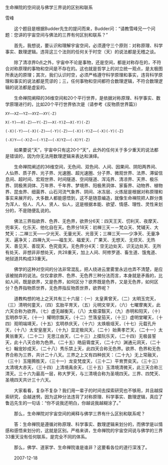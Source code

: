 生命禅院的空间说与佛学三界说的区别和联系

雪峰


　　这个题目是根据Budder先生的提问而来，Budder问：“请教雪峰兄一个问题：您讲的宇宙空间与佛法的三界有何区别和联系？”

　　首先，我想说，要认识和理解宇宙空间，必须遵守三个原则：对称原理、科学事实、数理逻辑。违背这三个法则的任何关于时空（天）的说法都是无稽之谈。

　　除了清凉界0点之外，宇宙中不论是事物，还是空间，都是对称存在的，不符合对称原理的事物和空间是不存在的。这也就是哲学上的对立统一观点，是太极图所表达的原理；其次，我们认识时空，必须严格遵守科学原理和事实，违背科学原理和事实的说法都是荒谬的；三，任何事物和空间都符合数理逻辑，不符合数理逻辑的说法都是虚妄的。

　　生命禅院阐释的36维空间和20个平行世界，是依据对称原理、科学事实、数学原理进行的，比如20个平行世界依次是（请参考《反物质世界篇》）

    XY——XZ——YZ——XYZ——XY(-Z)

    X(-Y)——X(-Z)——Y(-Z)——X(-Y)Z——X(-Y)(-Z)

    (-X)(-Y)——(-X)(-Z)——(-Y)(-Z)——(-X)(-Y)Z——(-X)(-Y)(-Z)

    (-X)Y——(-X)Z——(-Y)Z——(-X)YZ——(-X)Y(-Z)

　　如果要说“天”，宇宙中只有这20个“天”，此外的任何关于多少重天的说法都是错误的，因为你无法用数理逻辑来表达和演绎。

　　生命禅院阐述的36维空间，无色间、双色间、人间、因果间、阴阳两界间、人仙界、质子界、光子界、光速圈、超光速圈、分子界、微观世界、法界、滞留信息间、超时间、宏观世界、时间隧道、空间隧道、浑沌界、清凉界、天界、极乐界、阴极黑洞体、万年界、千年界、梦境界、阳极黑洞体、家畜界、动物界、植物界、昆虫界、细菌界、山石河流气象界、阴间、冰冻层、火炼层是根据对称原理和事实来展开的，大多数人都能感悟到，这不是随意编造，就像生命禅院把人群分类为浑人、俗人、凡人、贤人、仙人，这是根据本能、欲望、情感、理性、灵性来划分的，不是随便乱说的。

　　佛法三界指欲界、色界、无色界，欲界分6天：四天王天、忉利天、夜摩天、兜率天、化乐天、他化自在天。色界分18天：初禅三天－－梵众天、梵辅天、大梵天；.二禅三天——少光天、无量光天、光音天；三禅三天——少净天、无量净天、遍净天；.四禅九天——福生天、福爱天、广果天、无想天、无烦天、无热天、善见天、善现天、色究竟天。无色界分4天：空无边处天、识无边处天、无所有处天、非想非非想处天，共28重天，加上人间、阿修罗道、畜生道、饿鬼道、地狱道共构成33重天。

　　佛学的这种对空间的分法非常混乱，把人绕进云里雾里永远也弄不清楚，是应该被抛弃的说法。仅仅拿欲界、色界、无色界三种分法而言，本身就是矛盾的，比如人间，既是欲界，又是色界，如何区分？欲界既是色界，又是无色界，如何区分？色界指物质世界，无色界指反物质世界，欲界呢？

　　道教构想的地上之天共有三十六层：（一）太皇黄曾天，（二）太明玉完天，（三）清明何童天，（四）玄胎平育天，（五）元明文举天，（六）七曜摩夷天，此六天合称为欲界。（七）虚无越衡天，（八）太极濛翳天，（九）赤明和阳天，（十）玄明恭华天，（十一）耀明宗飘天，（十二）竺落皇笳天，（十三）虚明堂曜天，（十四）观明端靖天，（十五）玄明恭庆天，（十六）太焕极瑶天，（十七）元载孔升天，（十八）太安皇崖天，（十九）显定极风天，（二十）始黄孝芒天，（二十一）太黄翁重天，（二十二）无思江由天，（二十三）上揲阮乐天，（二十四）无极昙誓天，此十八天合称为色界。（二十五）皓庭霄度天，（二十六）渊通元洞天，（二十七）翰宠妙成天，（二十八）秀乐禁上天，此四天合称无色界。欲界、色界和无色界合称为三界，共计二十八天。三界之上又有四种民天：（二十九）无上常融天，（三十）玉隆腾胜天，（三十一）龙变梵度天，（三十二）平育贾奕天。（三十三）太清境大赤天，（三十四）上清境禹余天，（三十五）玉清境清微天，此三天合称三清天。三十六为最高一层，称大罗天，与三清境合称为圣境四天。三界、四梵天、圣境四天共计三十六天。

　　大家看看，复杂不复杂？我们用一辈子的时间去探索研究也不够用，并且越探索研究，会越迷惘，因为这种分法违背了对称原理、科学事实、数理逻辑，真应了鲁迅先生的一句话：“你不说我还明白，你越说我越糊涂了。”

　　那么，生命禅院对宇宙空间的阐释与佛学三界有什么区别和联系呢？

　　答：生命禅院是遵循对称原理、科学事实、数理逻辑来划分的，而佛学是以情感和感悟来划分的，这就是区别。严格来讲，生命禅院的宇宙空间说与佛学的三界33重天没有任何联系，是完全不同的体系。

　　那么，佛学、道家学、生命禅院谁是谁非？这要看各位的道行深浅了。

　　2007-12-18



